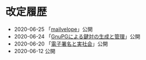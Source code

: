 # 改定履歴

- 2020-06-25 「[mailvelope](/email/mailvelope)」公開
- 2020-06-24 「[GnuPGによる鍵対の生成と管理](/email/keyManagement)」公開
- 2020-06-20 「[電子署名と実社会](laws/)」公開
- 2020-06-12 公開

